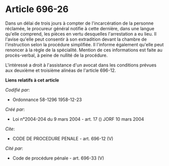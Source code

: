 # Article 696-26

Dans un délai de trois jours à compter de l'incarcération de la personne réclamée, le procureur général notifie à cette
dernière, dans une langue qu'elle comprend, les pièces en vertu desquelles l'arrestation a eu lieu. Il l'avise qu'elle peut
consentir à son extradition devant la chambre de l'instruction selon la procédure simplifiée. Il l'informe également qu'elle
peut renoncer à la règle de la spécialité. Mention de ces informations est faite au procès-verbal, à peine de nullité de la
procédure.

L'intéressé a droit à l'assistance d'un avocat dans les conditions prévues aux deuxième et troisième alinéas de l'article
696-12.

**Liens relatifs à cet article**

_Codifié par_:

  - Ordonnance 58-1296 1958-12-23

_Créé par_:

  - Loi n°2004-204 du 9 mars 2004 - art. 17 () JORF 10 mars 2004

_Cite_:

  - CODE DE PROCEDURE PENALE - art. 696-12 (V)

_Cité par_:

  - Code de procédure pénale - art. 696-33 (V)
